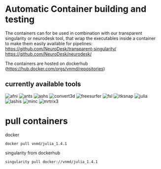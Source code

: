 # Automatic Container building and testing

The containers can for be used in combination with our transparent singularity or neurodesk tool, that wrap the executables inside a container to make them easily available for pipelines:
https://github.com/NeuroDesk/transparent-singularity/
https://github.com/NeuroDesk/neurodesk/

The containers are hosted on dockerhub (https://hub.docker.com/orgs/vnmd/repositories)

## currently available tools
![afni](https://github.com/NeuroDesk/caid/workflows/afni/badge.svg)
![ants](https://github.com/NeuroDesk/caid/workflows/ants/badge.svg)
![ashs](https://github.com/NeuroDesk/caid/workflows/ashs/badge.svg)
![convert3d](https://github.com/NeuroDesk/caid/workflows/convert3D/badge.svg)
![freesurfer](https://github.com/NeuroDesk/caid/workflows/freesurfer/badge.svg)
![fsl](https://github.com/NeuroDesk/caid/workflows/fsl/badge.svg)
![itksnap](https://github.com/NeuroDesk/caid/workflows/itksnap/badge.svg)
![julia](https://github.com/NeuroDesk/caid/workflows/julia/badge.svg)
![lashis](https://github.com/NeuroDesk/caid/workflows/lashis/badge.svg)
![minc](https://github.com/NeuroDesk/caid/workflows/minc/badge.svg)
![mrtrix3](https://github.com/NeuroDesk/caid/workflows/mrtrix3/badge.svg)


# pull containers
docker
```
docker pull vnmd/julia_1.4.1
```

singularity from dockerhub
```
singularity pull docker://vnmd/julia_1.4.1
```